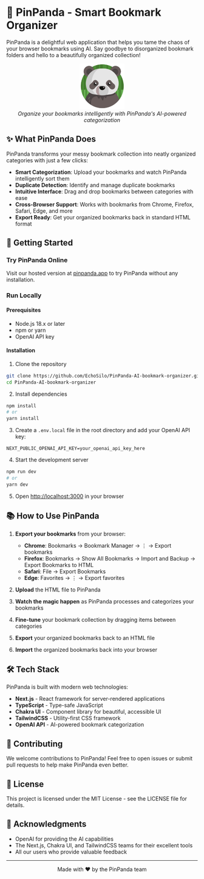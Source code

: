 # 🐼 PinPanda - Smart Bookmark Organizer

PinPanda is a delightful web application that helps you tame the chaos of your browser bookmarks using AI. Say goodbye to disorganized bookmark folders and hello to a beautifully organized collection!

<div align="center">
  <img src="public/PinPanda-logo.png" alt="PinPanda Logo" width="120" height="120">
  <br>
  <em>Organize your bookmarks intelligently with PinPanda's AI-powered categorization</em>
</div>

## ✨ What PinPanda Does

PinPanda transforms your messy bookmark collection into neatly organized categories with just a few clicks:

- **Smart Categorization**: Upload your bookmarks and watch PinPanda intelligently sort them
- **Duplicate Detection**: Identify and manage duplicate bookmarks
- **Intuitive Interface**: Drag and drop bookmarks between categories with ease
- **Cross-Browser Support**: Works with bookmarks from Chrome, Firefox, Safari, Edge, and more
- **Export Ready**: Get your organized bookmarks back in standard HTML format

## 🚀 Getting Started

### Try PinPanda Online

Visit our hosted version at [pinpanda.app](https://pinpanda.app) to try PinPanda without any installation.

### Run Locally

#### Prerequisites

- Node.js 18.x or later
- npm or yarn
- OpenAI API key

#### Installation

1. Clone the repository
```bash
git clone https://github.com/EchoSilo/PinPanda-AI-bookmark-organizer.git
cd PinPanda-AI-bookmark-organizer
```

2. Install dependencies
```bash
npm install
# or
yarn install
```

3. Create a `.env.local` file in the root directory and add your OpenAI API key:
```
NEXT_PUBLIC_OPENAI_API_KEY=your_openai_api_key_here
```

4. Start the development server
```bash
npm run dev
# or
yarn dev
```

5. Open [http://localhost:3000](http://localhost:3000) in your browser

## 📚 How to Use PinPanda

1. **Export your bookmarks** from your browser:
   - **Chrome**: Bookmarks → Bookmark Manager → ⋮ → Export bookmarks
   - **Firefox**: Bookmarks → Show All Bookmarks → Import and Backup → Export Bookmarks to HTML
   - **Safari**: File → Export Bookmarks
   - **Edge**: Favorites → ⋮ → Export favorites

2. **Upload** the HTML file to PinPanda

3. **Watch the magic happen** as PinPanda processes and categorizes your bookmarks

4. **Fine-tune** your bookmark collection by dragging items between categories

5. **Export** your organized bookmarks back to an HTML file

6. **Import** the organized bookmarks back into your browser

## 🛠️ Tech Stack

PinPanda is built with modern web technologies:

- **Next.js** - React framework for server-rendered applications
- **TypeScript** - Type-safe JavaScript
- **Chakra UI** - Component library for beautiful, accessible UI
- **TailwindCSS** - Utility-first CSS framework
- **OpenAI API** - AI-powered bookmark categorization

## 🤝 Contributing

We welcome contributions to PinPanda! Feel free to open issues or submit pull requests to help make PinPanda even better.

## 📄 License

This project is licensed under the MIT License - see the LICENSE file for details.

## 🙏 Acknowledgments

- OpenAI for providing the AI capabilities
- The Next.js, Chakra UI, and TailwindCSS teams for their excellent tools
- All our users who provide valuable feedback

---

<div align="center">
  <p>Made with ❤️ by the PinPanda team</p>
</div>
